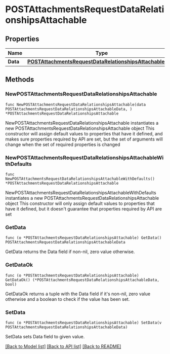 # POSTAttachmentsRequestDataRelationshipsAttachable

## Properties

Name | Type | Description | Notes
------------ | ------------- | ------------- | -------------
**Data** | [**POSTAttachmentsRequestDataRelationshipsAttachableData**](POSTAttachmentsRequestDataRelationshipsAttachableData.md) |  | 

## Methods

### NewPOSTAttachmentsRequestDataRelationshipsAttachable

`func NewPOSTAttachmentsRequestDataRelationshipsAttachable(data POSTAttachmentsRequestDataRelationshipsAttachableData, ) *POSTAttachmentsRequestDataRelationshipsAttachable`

NewPOSTAttachmentsRequestDataRelationshipsAttachable instantiates a new POSTAttachmentsRequestDataRelationshipsAttachable object
This constructor will assign default values to properties that have it defined,
and makes sure properties required by API are set, but the set of arguments
will change when the set of required properties is changed

### NewPOSTAttachmentsRequestDataRelationshipsAttachableWithDefaults

`func NewPOSTAttachmentsRequestDataRelationshipsAttachableWithDefaults() *POSTAttachmentsRequestDataRelationshipsAttachable`

NewPOSTAttachmentsRequestDataRelationshipsAttachableWithDefaults instantiates a new POSTAttachmentsRequestDataRelationshipsAttachable object
This constructor will only assign default values to properties that have it defined,
but it doesn't guarantee that properties required by API are set

### GetData

`func (o *POSTAttachmentsRequestDataRelationshipsAttachable) GetData() POSTAttachmentsRequestDataRelationshipsAttachableData`

GetData returns the Data field if non-nil, zero value otherwise.

### GetDataOk

`func (o *POSTAttachmentsRequestDataRelationshipsAttachable) GetDataOk() (*POSTAttachmentsRequestDataRelationshipsAttachableData, bool)`

GetDataOk returns a tuple with the Data field if it's non-nil, zero value otherwise
and a boolean to check if the value has been set.

### SetData

`func (o *POSTAttachmentsRequestDataRelationshipsAttachable) SetData(v POSTAttachmentsRequestDataRelationshipsAttachableData)`

SetData sets Data field to given value.



[[Back to Model list]](../README.md#documentation-for-models) [[Back to API list]](../README.md#documentation-for-api-endpoints) [[Back to README]](../README.md)


